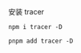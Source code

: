 安装 tracer
<CodeGroup>
<CodeGroupItem title="npm" active>

```bash:no-line-numbers
npm i tracer -D
```

  </CodeGroupItem>

  <CodeGroupItem title="pnpm" >

```bash:no-line-numbers
pnpm add tracer -D
```

  </CodeGroupItem>
</CodeGroup>